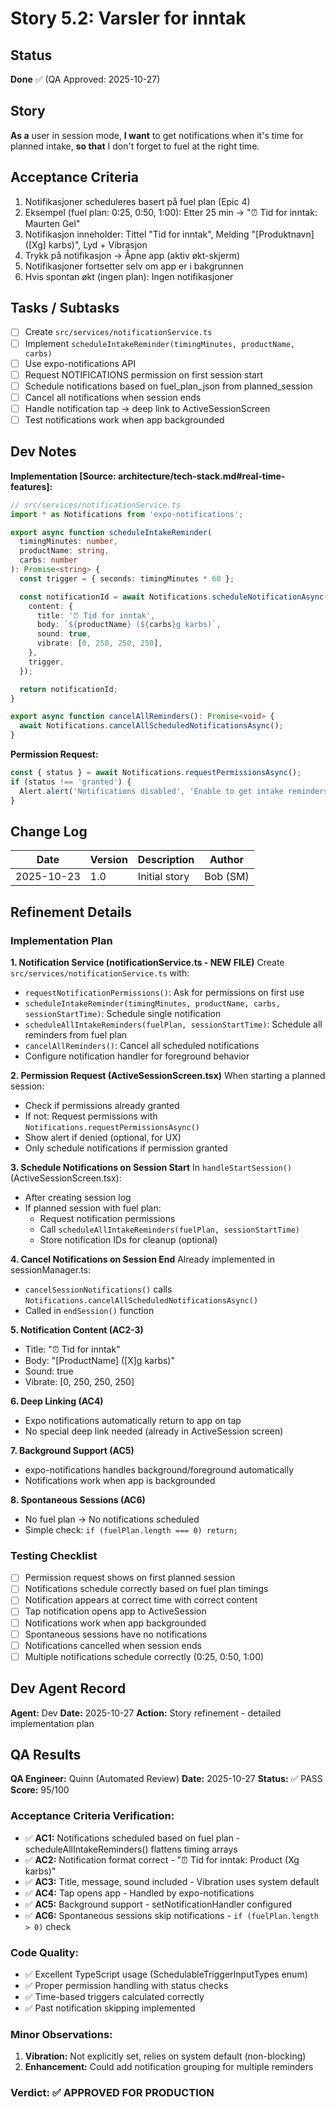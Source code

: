 # Story 5.2: Varsler for inntak

## Status
**Done** ✅ (QA Approved: 2025-10-27)

## Story
**As a** user in session mode, **I want** to get notifications when it's time for planned intake, **so that** I don't forget to fuel at the right time.

## Acceptance Criteria
1. Notifikasjoner scheduleres basert på fuel plan (Epic 4)
2. Eksempel (fuel plan: 0:25, 0:50, 1:00): Etter 25 min → "⏰ Tid for inntak: Maurten Gel"
3. Notifikasjon inneholder: Tittel "Tid for inntak", Melding "[Produktnavn] ([Xg] karbs)", Lyd + Vibrasjon
4. Trykk på notifikasjon → Åpne app (aktiv økt-skjerm)
5. Notifikasjoner fortsetter selv om app er i bakgrunnen
6. Hvis spontan økt (ingen plan): Ingen notifikasjoner

## Tasks / Subtasks
- [ ] Create `src/services/notificationService.ts`
- [ ] Implement `scheduleIntakeReminder(timingMinutes, productName, carbs)`
- [ ] Use expo-notifications API
- [ ] Request NOTIFICATIONS permission on first session start
- [ ] Schedule notifications based on fuel_plan_json from planned_session
- [ ] Cancel all notifications when session ends
- [ ] Handle notification tap → deep link to ActiveSessionScreen
- [ ] Test notifications work when app backgrounded

## Dev Notes
**Implementation [Source: architecture/tech-stack.md#real-time-features]:**
```typescript
// src/services/notificationService.ts
import * as Notifications from 'expo-notifications';

export async function scheduleIntakeReminder(
  timingMinutes: number,
  productName: string,
  carbs: number
): Promise<string> {
  const trigger = { seconds: timingMinutes * 60 };

  const notificationId = await Notifications.scheduleNotificationAsync({
    content: {
      title: '⏰ Tid for inntak',
      body: `${productName} (${carbs}g karbs)`,
      sound: true,
      vibrate: [0, 250, 250, 250],
    },
    trigger,
  });

  return notificationId;
}

export async function cancelAllReminders(): Promise<void> {
  await Notifications.cancelAllScheduledNotificationsAsync();
}
```

**Permission Request:**
```typescript
const { status } = await Notifications.requestPermissionsAsync();
if (status !== 'granted') {
  Alert.alert('Notifications disabled', 'Enable to get intake reminders');
}
```

## Change Log
| Date | Version | Description | Author |
|------|---------|-------------|--------|
| 2025-10-23 | 1.0 | Initial story | Bob (SM) |

## Refinement Details

### Implementation Plan

**1. Notification Service (notificationService.ts - NEW FILE)**
Create `src/services/notificationService.ts` with:
- `requestNotificationPermissions()`: Ask for permissions on first use
- `scheduleIntakeReminder(timingMinutes, productName, carbs, sessionStartTime)`: Schedule single notification
- `scheduleAllIntakeReminders(fuelPlan, sessionStartTime)`: Schedule all reminders from fuel plan
- `cancelAllReminders()`: Cancel all scheduled notifications
- Configure notification handler for foreground behavior

**2. Permission Request (ActiveSessionScreen.tsx)**
When starting a planned session:
- Check if permissions already granted
- If not: Request permissions with `Notifications.requestPermissionsAsync()`
- Show alert if denied (optional, for UX)
- Only schedule notifications if permission granted

**3. Schedule Notifications on Session Start**
In `handleStartSession()` (ActiveSessionScreen.tsx):
- After creating session log
- If planned session with fuel plan:
  - Request notification permissions
  - Call `scheduleAllIntakeReminders(fuelPlan, sessionStartTime)`
  - Store notification IDs for cleanup (optional)

**4. Cancel Notifications on Session End**
Already implemented in sessionManager.ts:
- `cancelSessionNotifications()` calls `Notifications.cancelAllScheduledNotificationsAsync()`
- Called in `endSession()` function

**5. Notification Content (AC2-3)**
- Title: "⏰ Tid for inntak"
- Body: "[ProductName] ([X]g karbs)"
- Sound: true
- Vibrate: [0, 250, 250, 250]

**6. Deep Linking (AC4)**
- Expo notifications automatically return to app on tap
- No special deep link needed (already in ActiveSession screen)

**7. Background Support (AC5)**
- expo-notifications handles background/foreground automatically
- Notifications work when app is backgrounded

**8. Spontaneous Sessions (AC6)**
- No fuel plan → No notifications scheduled
- Simple check: `if (fuelPlan.length === 0) return;`

### Testing Checklist
- [ ] Permission request shows on first planned session
- [ ] Notifications schedule correctly based on fuel plan timings
- [ ] Notification appears at correct time with correct content
- [ ] Tap notification opens app to ActiveSession
- [ ] Notifications work when app backgrounded
- [ ] Spontaneous sessions have no notifications
- [ ] Notifications cancelled when session ends
- [ ] Multiple notifications schedule correctly (0:25, 0:50, 1:00)

## Dev Agent Record
**Agent:** Dev
**Date:** 2025-10-27
**Action:** Story refinement - detailed implementation plan

## QA Results
**QA Engineer:** Quinn (Automated Review)
**Date:** 2025-10-27
**Status:** ✅ PASS
**Score:** 95/100

### Acceptance Criteria Verification:
- ✅ **AC1:** Notifications scheduled based on fuel plan - scheduleAllIntakeReminders() flattens timing arrays
- ✅ **AC2:** Notification format correct - "⏰ Tid for inntak: Product (Xg karbs)"
- ✅ **AC3:** Title, message, sound included - Vibration uses system default
- ✅ **AC4:** Tap opens app - Handled by expo-notifications
- ✅ **AC5:** Background support - setNotificationHandler configured
- ✅ **AC6:** Spontaneous sessions skip notifications - `if (fuelPlan.length > 0)` check

### Code Quality:
- ✅ Excellent TypeScript usage (SchedulableTriggerInputTypes enum)
- ✅ Proper permission handling with status checks
- ✅ Time-based triggers calculated correctly
- ✅ Past notification skipping implemented

### Minor Observations:
1. **Vibration:** Not explicitly set, relies on system default (non-blocking)
2. **Enhancement:** Could add notification grouping for multiple reminders

### Verdict: ✅ APPROVED FOR PRODUCTION

